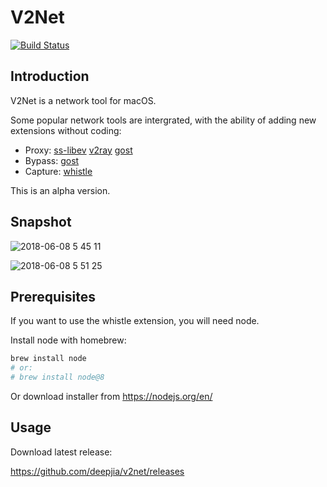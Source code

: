 # V2Net
[![Build Status](https://travis-ci.org/deepjia/v2net.svg?branch=master)](https://travis-ci.org/deepjia/v2net)

## Introduction
V2Net is a network tool for macOS.

Some popular network tools are intergrated, with the ability of adding new extensions without coding:

* Proxy:
[ss-libev](https://github.com/shadowsocks/shadowsocks-libev)
[v2ray](https://www.v2ray.com)
[gost](https://github.com/ginuerzh/gost/tree/2.6)
* Bypass:
[gost](https://github.com/ginuerzh/gost/tree/2.6)
* Capture:
[whistle](https://github.com/avwo/whistle)

This is an alpha version.

## Snapshot
![2018-06-08 5 45 11](https://user-images.githubusercontent.com/1452602/41151597-ce2d8d7e-6b43-11e8-8010-7511cfefc035.png)

![2018-06-08 5 51 25](https://user-images.githubusercontent.com/1452602/41151903-b3564922-6b44-11e8-9bf1-c8271bfeda94.png)

## Prerequisites
If you want to use the whistle extension, you will need node.

Install node with homebrew:

```bash
brew install node
# or:
# brew install node@8
```

Or download installer from <https://nodejs.org/en/>

## Usage
Download latest release:

<https://github.com/deepjia/v2net/releases>